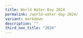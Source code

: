 ```yaml
---
title: World Water Day 2024
permalink: /world-water-day-2024/
variant: markdown
description: ""
third_nav_title: "2024"
---
```

